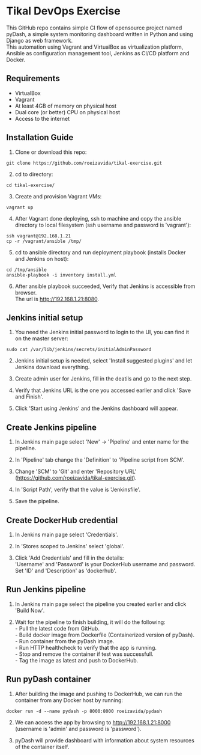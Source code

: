 # Tikal DevOps Exercise
This GitHub repo contains simple CI flow of opensource project named pyDash, a simple system monitoring dashboard written in Python and using Django as web framework.
<br/>This automation using Vagrant and VirtualBox as virtualization platform, Ansible as configuration management tool, Jenkins as CI/CD platform and Docker.

## Requirements
- VirtualBox
- Vagrant
- At least 4GB of memory on physical host
- Dual core (or better) CPU on physical host
- Access to the internet

## Installation Guide
1. Clone or download this repo:
```
git clone https://github.com/roeizavida/tikal-exercise.git
```

2. cd to directory:
```
cd tikal-exercise/
```

3. Create and provision Vagrant VMs:
```
vagrant up
```

4. After Vagrant done deploying, ssh to machine and copy the ansible directory to local filesystem (ssh username and password is 'vagrant'):
```
ssh vagrant@192.168.1.21
cp -r /vagrant/ansible /tmp/
```

5. cd to ansible directory and run deployment playbook (installs Docker and Jenkins on host):
```
cd /tmp/ansible
ansible-playbook -i inventory install.yml
```

6. After ansible playbook succeeded, Verify that Jenkins is accessible from browser.
   <br/> The url is http://192.168.1.21:8080.

## Jenkins initial setup
1. You need the Jenkins initial password to login to the UI, you can find it on the master server:
```
sudo cat /var/lib/jenkins/secrets/initialAdminPassword
```

2. Jenkins initial setup is needed, select 'Install suggested plugins' and let Jenkins download everything.

3. Create admin user for Jenkins, fill in the deatils and go to the next step.

4. Verify that Jenkins URL is the one you accessed earlier and click 'Save and Finish'.

5. Click 'Start using Jenkins' and the Jenkins dashboard will appear.

## Create Jenkins pipeline
1. In Jenkins main page select 'New' -> 'Pipeline' and enter name for the pipeline.

2. In 'Pipeline' tab change the 'Definition' to 'Pipeline script from SCM'.

3. Change 'SCM' to 'Git' and enter 'Repository URL' (https://github.com/roeizavida/tikal-exercise.git).

4. In 'Script Path', verify that the value is 'Jenkinsfile'.

5. Save the pipeline.

## Create DockerHub credential
1. In Jenkins main page select 'Credentials'.

2. In 'Stores scoped to Jenkins' select 'global'.

3. Click 'Add Credentials' and fill in the details:
<br/>'Username' and 'Password' is your DockerHub username and password.
<br/>Set 'ID' and 'Description' as 'dockerhub'.

## Run Jenkins pipeline
1. In Jenkins main page select the pipeline you created earlier and click 'Build Now'.

2. Wait for the pipeline to finish building, it will do the following:
<br/>- Pull the latest code from GitHub.
<br/>- Build docker image from Dockerfile (Containerized version of pyDash).
<br/>- Run container from the pyDash image.
<br/>- Run HTTP healthcheck to verify that the app is running.
<br/>- Stop and remove the container if test was successfull.
<br/>- Tag the image as latest and push to DockerHub.

## Run pyDash container
1. After building the image and pushing to DockerHub, we can run the container from any Docker host by running:
```
docker run -d --name pydash -p 8000:8000 roeizavida/pydash
```

2. We can access the app by browsing to http://192.168.1.21:8000 (username is 'admin' and password is 'password').

3. pyDash will provide dashboard with information about system resources of the container itself.
